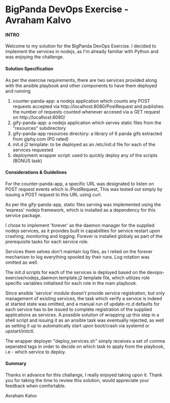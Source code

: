 # BigPanda DevOps Exercise - Avraham Kalvo
#### INTRO
Welcome to my solution for the BigPanda DevOps Exercise.
I decided to implement the services in nodejs, as I'm already familiar with Python and was enjoying the challenge.

#### Solution Specification
As per the exercise requirements, there are two services provided along with the ansible playbook and other components to have them deployed and running

1. counter-panda-app: a nodejs application which counts any POST requests accepted via http://localhost:8080/PostRequest and publishes the number of requests counted whenever accesed via a GET request on http://localhost:8080/
1. gify-panda-app: a nodejs application which serves static files from the "resources" subdirectory
1. gify-panda-app resources directory: a library of 6 panda gifs extracted from giphy.com (PG rated)
1. init.d j2 template: to be deployed as an /etc/init.d file for each of the services requested 
1. deployment wrapper script: used to quickly deploy any of the scripts (BONUS task)


#### Considerations & Guidelines
For the counter-panda-app, a specific URL was designated to listen on POST request events which is /PostRequest,
This was tested out simply by issuing a POST request to this URL using curl.

As per the gify-panda-app, static files serving was implemented using the 'express' nodejs framework, which is installed as a dependency for this service package.

I chose to implement 'forever' as the daemon manager for the supplied nodejs services, as it provides built in capabilities for service restart upon crashing, monitoring and logging. Forever is installed globaly as part of the prerequisite tasks for each service role.

Services them selves don't maintain log files, as I relied on the forever mechanism to log everything spooled by their runs.
Log rotation was omitted as well.

The init.d scripts for each of the services is deployed based on the devops-exercise/nodejs_daemon.template.j2 template file, which utilizes role specific variables initialised for each role in the main playbook.

Since ansible 'service' module doesn't provide service registration, but only management of existing services, the task which verify a service is indeed at started state was omitted, and a manual run of update-rc.d defaults for each service has to be issued to complete  registration of the supplied applications as services.
A possible solution of wrapping up this step in a shell script and issuing it as an ansible task was eventually rejected, as well as setting it up to automatically start upon boot/crash via systemd or upstart/initctl.

The wrapper deployer "deploy_services.sh" simply receives a set of comma seperated tags in order to decide on which task to apply from the playbook, i.e - which service to deploy.

#### Summary
Thanks in advance for this challange, I really enjoyed taking upon it.
Thank you for taking the time to review this solution, would appreciate your feedback when comfortable.

Avraham Kalvo

